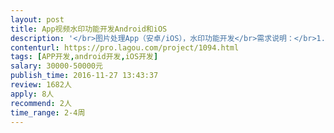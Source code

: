 ```yaml
---                
layout: post       
title: App视频水印功能开发Android和iOS           
description: '</br>图片处理App（安卓/iOS），水印功能开发</br>需求说明：</br>1.支持拍照/相册选取视频加文字、图片水印；</br>2.支持对水印拖动、缩放；</br>3.支持按不同帧区间放置水印时长；</br>4.对视频保存进行压缩，保证视频和水印清晰度。</br>希望有经验的开发者提供加入项目完成</br>'     
contenturl: https://pro.lagou.com/project/1094.html      
tags: [APP开发,android开发,iOS开发]            
salary: 30000-50000元          
publish_time: 2016-11-27 13:43:37         
review: 1682人                   
apply: 8人                   
recommend: 2人                   
time_range: 2-4周              
---                 
```

